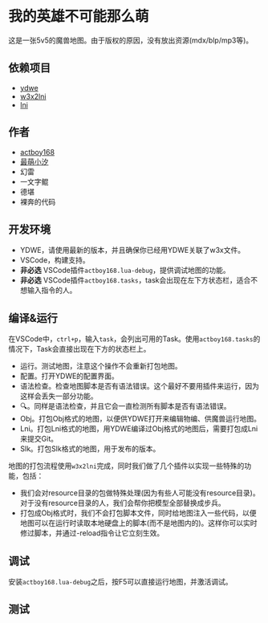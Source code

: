 ﻿# 我的英雄不可能那么萌

这是一张5v5的魔兽地图。由于版权的原因，没有放出资源(mdx/blp/mp3等)。

## 依赖项目

* [ydwe](https://github.com/actboy168/YDWE)
* [w3x2lni](https://github.com/sumneko/w3x2lni)
* [lni](https://github.com/actboy168/lni)

## 作者

* [actboy168](https://github.com/actboy168/)
* [最萌小汐](https://github.com/sumneko/)
* 幻雷
* 一文字鲲
* 德堪
* 裸奔的代码

## 开发环境

* YDWE，请使用最新的版本，并且确保你已经用YDWE关联了w3x文件。
* VSCode，构建支持。
* **非必选** VSCode插件`actboy168.lua-debug`，提供调试地图的功能。
* **非必选** VSCode插件`actboy168.tasks`，task会出现在左下方状态栏，适合不想输入指令的人。

## 编译&运行

在VSCode中，`ctrl+p`，输入`task`，会列出可用的Task。使用`actboy168.tasks`的情况下，Task会直接出现在下方的状态栏上。

* 运行。测试地图，注意这个操作不会重新打包地图。
* 配置。打开YDWE的配置界面。
* 语法检查。检查地图脚本是否有语法错误。这个最好不要用插件来运行，因为这样会丢失一部分功能。
* 🔍。同样是语法检查，并且它会一直检测所有脚本是否有语法错误。
* Obj。打包Obj格式的地图，以便供YDWE打开来编辑物编、供魔兽运行地图。
* Lni。打包Lni格式的地图，用YDWE编译过Obj格式的地图后，需要打包成Lni来提交Git。
* Slk。打包Slk格式的地图，用于发布的版本。

地图的打包流程使用`w3x2lni`完成，同时我们做了几个插件以实现一些特殊的功能，包括：

* 我们会对resource目录的包做特殊处理(因为有些人可能没有resource目录)。对于没有resource目录的人，我们会帮你把模型全部替换成步兵。
* 打包成Obj格式时，我们不会打包脚本文件，同时给地图注入一些代码，以便地图可以在运行时读取本地硬盘上的脚本(而不是地图内的)。这样你可以实时修过脚本，并通过-reload指令让它立刻生效。

## 调试

安装`actboy168.lua-debug`之后，按F5可以直接运行地图，并激活调试。

## 测试
